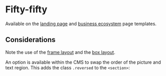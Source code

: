 # Fifty-fifty

Available on the [landing page](../templates/landing.md) and [business ecosystem](../templates/business-ecosystem.md) page templates.

<example title="Fifty-fifty component" src="components/fifty-fifty.html.twig" />

## Considerations

Note the use of the [frame layout](../layouts/frame.md) and the [box layout](../layouts/box.md).

An option is available within the CMS to swap the order of the picture and text region. This adds the class `.reversed` to the `<section>`:

<example title="Reversed fifty-fifty component" src="components/fifty-fifty-reversed.html.twig" />